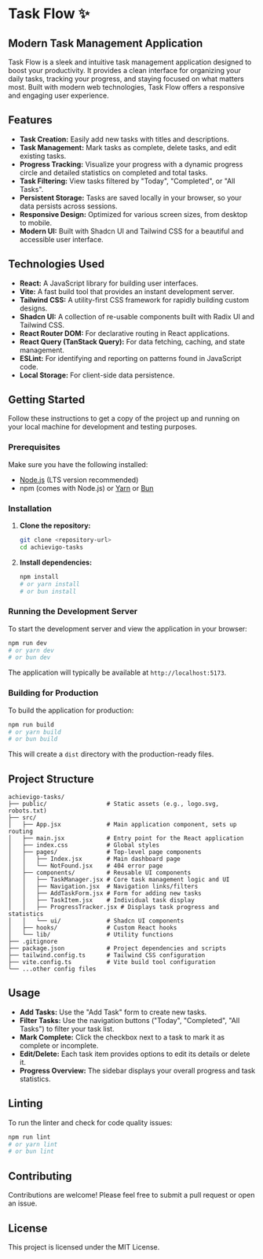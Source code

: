 # Task Flow ✨

## Modern Task Management Application

Task Flow is a sleek and intuitive task management application designed to boost your productivity. It provides a clean interface for organizing your daily tasks, tracking your progress, and staying focused on what matters most. Built with modern web technologies, Task Flow offers a responsive and engaging user experience.

## Features

-   **Task Creation:** Easily add new tasks with titles and descriptions.
-   **Task Management:** Mark tasks as complete, delete tasks, and edit existing tasks.
-   **Progress Tracking:** Visualize your progress with a dynamic progress circle and detailed statistics on completed and total tasks.
-   **Task Filtering:** View tasks filtered by "Today", "Completed", or "All Tasks".
-   **Persistent Storage:** Tasks are saved locally in your browser, so your data persists across sessions.
-   **Responsive Design:** Optimized for various screen sizes, from desktop to mobile.
-   **Modern UI:** Built with Shadcn UI and Tailwind CSS for a beautiful and accessible user interface.

## Technologies Used

-   **React:** A JavaScript library for building user interfaces.
-   **Vite:** A fast build tool that provides an instant development server.
-   **Tailwind CSS:** A utility-first CSS framework for rapidly building custom designs.
-   **Shadcn UI:** A collection of re-usable components built with Radix UI and Tailwind CSS.
-   **React Router DOM:** For declarative routing in React applications.
-   **React Query (TanStack Query):** For data fetching, caching, and state management.
-   **ESLint:** For identifying and reporting on patterns found in JavaScript code.
-   **Local Storage:** For client-side data persistence.

## Getting Started

Follow these instructions to get a copy of the project up and running on your local machine for development and testing purposes.

### Prerequisites

Make sure you have the following installed:

-   [Node.js](https://nodejs.org/en/) (LTS version recommended)
-   npm (comes with Node.js) or [Yarn](https://yarnpkg.com/) or [Bun](https://bun.sh/)

### Installation

1.  **Clone the repository:**
    ```bash
    git clone <repository-url>
    cd achievigo-tasks
    ```

2.  **Install dependencies:**
    ```bash
    npm install
    # or yarn install
    # or bun install
    ```

### Running the Development Server

To start the development server and view the application in your browser:

```bash
npm run dev
# or yarn dev
# or bun dev
```

The application will typically be available at `http://localhost:5173`.

### Building for Production

To build the application for production:

```bash
npm run build
# or yarn build
# or bun build
```

This will create a `dist` directory with the production-ready files.

## Project Structure

```
achievigo-tasks/
├── public/                 # Static assets (e.g., logo.svg, robots.txt)
├── src/
│   ├── App.jsx             # Main application component, sets up routing
│   ├── main.jsx            # Entry point for the React application
│   ├── index.css           # Global styles
│   ├── pages/              # Top-level page components
│   │   ├── Index.jsx       # Main dashboard page
│   │   └── NotFound.jsx    # 404 error page
│   ├── components/         # Reusable UI components
│   │   ├── TaskManager.jsx # Core task management logic and UI
│   │   ├── Navigation.jsx  # Navigation links/filters
│   │   ├── AddTaskForm.jsx # Form for adding new tasks
│   │   ├── TaskItem.jsx    # Individual task display
│   │   ├── ProgressTracker.jsx # Displays task progress and statistics
│   │   └── ui/             # Shadcn UI components
│   ├── hooks/              # Custom React hooks
│   └── lib/                # Utility functions
├── .gitignore
├── package.json            # Project dependencies and scripts
├── tailwind.config.ts      # Tailwind CSS configuration
├── vite.config.ts          # Vite build tool configuration
└── ...other config files
```

## Usage

-   **Add Tasks:** Use the "Add Task" form to create new tasks.
-   **Filter Tasks:** Use the navigation buttons ("Today", "Completed", "All Tasks") to filter your task list.
-   **Mark Complete:** Click the checkbox next to a task to mark it as complete or incomplete.
-   **Edit/Delete:** Each task item provides options to edit its details or delete it.
-   **Progress Overview:** The sidebar displays your overall progress and task statistics.

## Linting

To run the linter and check for code quality issues:

```bash
npm run lint
# or yarn lint
# or bun lint
```

## Contributing

Contributions are welcome! Please feel free to submit a pull request or open an issue.

## License

This project is licensed under the MIT License.
